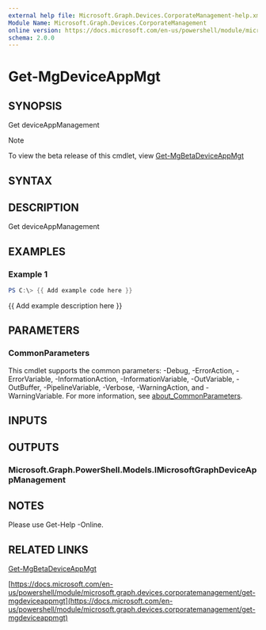 ```yaml
---
external help file: Microsoft.Graph.Devices.CorporateManagement-help.xml
Module Name: Microsoft.Graph.Devices.CorporateManagement
online version: https://docs.microsoft.com/en-us/powershell/module/microsoft.graph.devices.corporatemanagement/get-mgdeviceappmgt
schema: 2.0.0
---
```


# Get-MgDeviceAppMgt

## SYNOPSIS
Get deviceAppManagement

> [!NOTE]
> To view the beta release of this cmdlet, view [Get-MgBetaDeviceAppMgt](/powershell/module/Microsoft.Graph.Beta.Devices.CorporateManagement/Get-MgBetaDeviceAppMgt?view=graph-powershell-beta)

## SYNTAX

## DESCRIPTION
Get deviceAppManagement

## EXAMPLES

### Example 1
```powershell
PS C:\> {{ Add example code here }}
```

{{ Add example description here }}

## PARAMETERS

### CommonParameters
This cmdlet supports the common parameters: -Debug, -ErrorAction, -ErrorVariable, -InformationAction, -InformationVariable, -OutVariable, -OutBuffer, -PipelineVariable, -Verbose, -WarningAction, and -WarningVariable. For more information, see [about_CommonParameters](http://go.microsoft.com/fwlink/?LinkID=113216).

## INPUTS

## OUTPUTS

### Microsoft.Graph.PowerShell.Models.IMicrosoftGraphDeviceAppManagement
## NOTES
Please use Get-Help -Online.

## RELATED LINKS
[Get-MgBetaDeviceAppMgt](/powershell/module/Microsoft.Graph.Beta.Devices.CorporateManagement/Get-MgBetaDeviceAppMgt?view=graph-powershell-beta)

[https://docs.microsoft.com/en-us/powershell/module/microsoft.graph.devices.corporatemanagement/get-mgdeviceappmgt](https://docs.microsoft.com/en-us/powershell/module/microsoft.graph.devices.corporatemanagement/get-mgdeviceappmgt)


